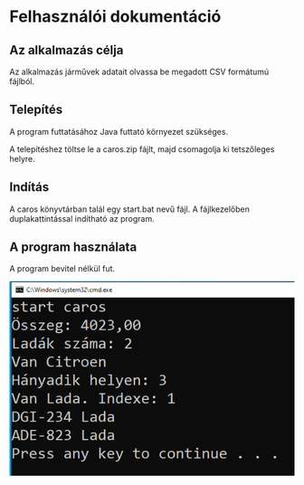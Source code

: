 # Felhasználói dokumentáció

## Az alkalmazás célja

Az alkalmazás járművek adatait olvassa be megadott CSV formátumú fájlból.

## Telepítés

A program futtatásához Java futtató környezet szükséges.

A telepítéshez töltse le a caros.zip fájlt, majd csomagolja ki tetszőleges helyre.

## Indítás

A caros könyvtárban talál egy start.bat nevű fájl. A fájlkezelőben duplakattintással indítható az program.

## A program használata

A program bevitel nélkül fut.

![A program futása](screen01.png)

